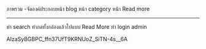 ภาพรวม
-จัดองค์ประกอบหน้า blog หน้า category หน้า Read more

---

ทำ search
ทำกดทั้งกล่องแล้วไปแบบ Read More
ทำ login admin

AIzaSyBGBPC_ffn37UfT9KRNUoZ_SiTN-4s\_\_6A
